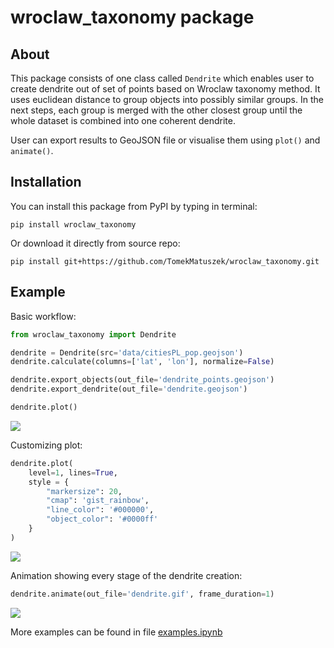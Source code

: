 # wroclaw_taxonomy package

## About

This package consists of one class called `Dendrite` which enables user to create dendrite out of set of points based on Wroclaw taxonomy method.
It uses euclidean distance to group objects into possibly similar groups.
In the next steps, each group is merged with the other closest group until the whole dataset is combined into one coherent dendrite.

User can export results to GeoJSON file or visualise them using `plot()` and `animate()`.

## Installation

You can install this package from PyPI by typing in terminal:

`pip install wroclaw_taxonomy`

Or download it directly from source repo:

`pip install git+https://github.com/TomekMatuszek/wroclaw_taxonomy.git`

## Example

Basic workflow:

```python
from wroclaw_taxonomy import Dendrite

dendrite = Dendrite(src='data/citiesPL_pop.geojson')
dendrite.calculate(columns=['lat', 'lon'], normalize=False)

dendrite.export_objects(out_file='dendrite_points.geojson')
dendrite.export_dendrite(out_file='dendrite.geojson')

dendrite.plot()
```

![](https://github.com/TomekMatuszek/wroclaw_taxonomy/blob/35c8045b73ee65029bdb1d9afc5ed75f6a6e136c/img/dendrite.png)

Customizing plot:

```python
dendrite.plot(
    level=1, lines=True,
    style = {
        "markersize": 20,
        "cmap": 'gist_rainbow',
        "line_color": '#000000',
        "object_color": '#0000ff'
    }
)
```

![](https://github.com/TomekMatuszek/wroclaw_taxonomy/blob/35c8045b73ee65029bdb1d9afc5ed75f6a6e136c/img/dendrite_custom.png)

Animation showing every stage of the dendrite creation:

```python
dendrite.animate(out_file='dendrite.gif', frame_duration=1)
```

![](https://github.com/TomekMatuszek/wroclaw_taxonomy/blob/35c8045b73ee65029bdb1d9afc5ed75f6a6e136c/img/dendrite.gif)

More examples can be found in file [examples.ipynb](https://github.com/TomekMatuszek/wroclaw_taxonomy/blob/main/examples.ipynb)